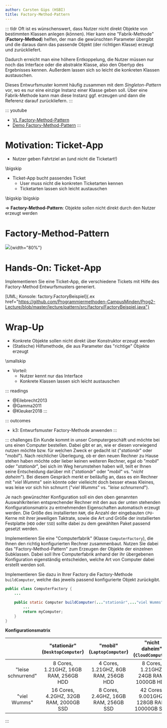 ```yaml
---
author: Carsten Gips (HSBI)
title: Factory-Method-Pattern
---
```


::: tldr
Oft ist es wünschenswert, dass Nutzer nicht direkt Objekte von bestimmten Klassen
anlegen (können). Hier kann eine "Fabrik-Methode" (**Factory-Method**) helfen, der
man die gewünschten Parameter übergibt und die daraus dann das passende Objekt (der
richtigen Klasse) erzeugt und zurückliefert.

Dadurch erreicht man eine höhere Entkoppelung, die Nutzer müssen nur noch das
Interface oder die abstrakte Klasse, also den Obertyp des Ergebnisses kennen.
Außerdem lassen sich so leicht die konkreten Klassen austauschen.

Dieses Entwurfsmuster kommt häufig zusammen mit dem *Singleton-Pattern* vor, wo es
nur eine einzige Instanz einer Klasse geben soll. Über eine Fabrik-Methode kann man
diese Instanz ggf. erzeugen und dann die Referenz darauf zurückliefern.
:::

::: youtube
-   [VL Factory-Method-Pattern](https://youtu.be/mJWe-2BS2W0)
-   [Demo Factory-Method-Pattern](https://youtu.be/14rt1YIoiME)
:::

# Motivation: Ticket-App

-   Nutzer geben Fahrtziel an (und nicht die Ticketart!)

\bigskip

-   Ticket-App bucht passendes Ticket
    -   User muss nicht die konkreten Ticketarten kennen
    -   Ticketarten lassen sich leicht austauschen

\bigskip
\bigskip

=\> **Factory-Method-Pattern**: Objekte sollen nicht direkt durch den Nutzer erzeugt
werden

# Factory-Method-Pattern

![](images/factorymethod.png){width="80%"}

# Hands-On: Ticket-App

Implementieren Sie eine Ticket-App, die verschiedene Tickets mit Hilfe des
Factory-Method Entwurfsmusters generiert.

[UML; Konsole: factory.FactoryBeispiel]{.ex
href="https://github.com/Programmiermethoden-CampusMinden/Prog2-Lecture/blob/master/lecture/pattern/src/factory/FactoryBeispiel.java"}

# Wrap-Up

-   Konkrete Objekte sollen nicht direkt über Konstruktor erzeugt werden
-   (Statische) Hilfsmethode, die aus Parameter das "richtige" Objekte erzeugt

\smallskip

-   Vorteil:
    -   Nutzer kennt nur das Interface
    -   Konkrete Klassen lassen sich leicht austauschen

::: readings
-   @Eilebrecht2013
-   @Gamma2011
-   @Kleuker2018
:::

::: outcomes
-   k3: Entwurfsmuster Factory-Methode anwenden
:::

::: challenges
Ein Kunde kommt in unser Computergeschäft und möchte bei uns einen Computer
bestellen. Dabei gibt er an, wie er diesen vorwiegend nutzen möchte bzw. für welchen
Zweck er gedacht ist ("*stationär*" oder "*mobil*"). Nach reichlicher Überlegung, ob
er den neuen Rechner zu Hause stehen haben möchte oder lieber keinen weiteren
Rechner, egal ob "*mobil*" oder "*stationär*", bei sich im Weg herumstehen haben
will, teilt er Ihnen seine Entscheidung darüber mit ("*stationär*" oder "*mobil*"
vs. "*nicht daheim*"). Bei diesem Gespräch merkt er beiläufig an, dass es ein
Rechner mit "*viel Wumms*" sein könnte oder vielleicht doch besser etwas Kleines,
was leise vor sich hin schnurrt ("*viel Wumms*" vs. "*leise schnurrend*").

Je nach gewünschter Konfiguration soll ein den oben genannten Auswahlkriterien
entsprechender Rechner mit den aus der unten stehenden Konfigurationsmatrix zu
entnehmenden Eigenschaften automatisch erzeugt werden. Die Größe des installierten
`RAM`, die Anzahl der eingebauten `CPU`-Kerne mit ihrer jeweiligen Taktrate, sowie
die Art und Größe der installierten Festplatte (`HDD` oder `SSD`) sollte dabei zu
dem gewählten Paket passend gesetzt werden.

Implementieren Sie eine "Computerfabrik" (Klasse `ComputerFactory`), die Ihnen den
richtig konfigurierten Rechner zusammenbaut. Nutzen Sie dabei das
"Factory-Method-Pattern" zum Erzeugen der Objekte der einzelnen Subklassen. Dabei
soll Ihre Computerfabrik anhand der ihr übergebenen Konfiguration eigenständig
entscheiden, welche Art von Computer dabei erstellt werden soll.

Implementieren Sie dazu in Ihrer Factory die Factory-Methode `buildComputer`, welche
das jeweils passend konfigurierte Objekt zurückgibt.

``` java
public class ComputerFactory {
    ...

    public static Computer buildComputer(..."stationär",..."viel Wumms") {
        ...
        return myComputer;
    }
}
```

**Konfigurationsmatrix**

|  | "stationär" (`DesktopComputer`) | "mobil" (`LaptopComputer`) | "nicht daheim" (`CloudComputer`) |
|:-----------:|:----------------------:|:--------------------:|:------------------------:|
| "leise schnurrend" | 8 Cores, 1.21GHZ, 16GB RAM, 256GB HDD | 4 Cores, 1.21GHZ, 8GB RAM, 256GB HDD | 8 Cores, 1.21GHZ, 24GB RAM, 1000GB HDD |
| "viel Wumms" | 16 Cores, 4.2GHZ, 32GB RAM, 2000GB SSD | 8 Cores, 2.4GHZ, 16GB RAM, 256GB SSD | 42 Cores, 9.001GHZ, 128GB RAM, 10000GB SSD |
:::
